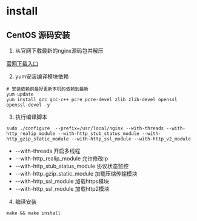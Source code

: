 # install

## CentOS 源码安装

1. 从官网下载最新的nginx源码包并解压

[官网下载入口](http://nginx.org/en/download.html)

2. yum安装编译模块依赖

``` shell
# 安装依赖前最好更新本机的依赖到最新
yum update
yum install gcc gcc-c++ pcre pcre-devel zlib zlib-devel openssl openssl-devel -y
```

3. 执行编译脚本

``` shell
sudo ./configure  --prefix=/usr/local/nginx --with-threads --with-http_realip_module --with-http_stub_status_module --with-http_gzip_static_module --with-http_ssl_module --with-http_v2_module 
```

* --with-threads 开启多线程
* --with-http_realip_module 允许修改ip
* --with-http_stub_status_module 协议状态监控
* --with-http_gzip_static_module 加载压缩传输模块
* --with-http_ssl_module 加载https模块
* --with-http_ssl_module 加载http2模块

4. 编译安装

``` shell
make && make install
```
